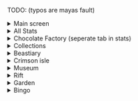 TODO:
(typos are mayas fault)

<details>
<summary>Main screen</summary>

- [ ] Networth + Weight

</details>

<details>
<summary>All Stats</summary>

- [ ] Guild
- [ ] Auctions

</details>

<details>
<summary>Chocolate Factory (seperate tab in stats)</summary>

- [ ] Rabbit Family
- [ ] modifiers
- [ ] Stats
- [ ] found rabbits stats

</details>

<details>
<summary>Collections</summary>

- [ ] Minions

</details>

<details>
<summary>Beastiary</summary>

- [ ] different islands with mobs and progress bars

</details>

<details>
<summary>Crimson isle</summary>

- [ ] Kundra stats
- [ ] Dojo Stats
- [ ] Faction stats
- [ ] matriarch shit

</details>

<details>
<summary>Museum</summary>

- [ ] Value
- [ ] dontations and raririties and such
- [ ] Preview of the museum items

</details>

<details>
<summary>Rift</summary>

- [ ] Montezuna
- [ ] Armor
- [ ] Equippment
- [ ] Inventory
- [ ] Ender Chest
- [ ] Timecharms
- [ ] Vampire
- [ ] Burger
- [ ] Enigma Souls

</details>

<details>
<summary>Garden</summary>

## Main page
- [ ] weight
- [ ] visitor stats (only total)
- [ ] exportable bs (impossible????)

## Pest page
- [ ] gear
- [ ] kills
- [ ] idk

## Desert page
- [ ] Beth quest
- [ ] rescued hiker
- [ ] trevor
- [ ] glowing mushrooms broken
- [ ] trapper animal stats

</details>

<details>
<summary>Bingo</summary>

- [ ] points
- [ ] completed goals

</details>

